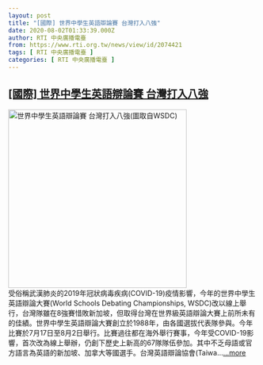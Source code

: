 ```yaml
---
layout: post
title: "[國際] 世界中學生英語辯論賽 台灣打入八強"
date: 2020-08-02T01:33:39.000Z
author: RTI 中央廣播電臺
from: https://www.rti.org.tw/news/view/id/2074421
tags: [ RTI 中央廣播電臺 ]
categories: [ RTI 中央廣播電臺 ]
---
```

<!--1596332019000-->
[[國際] 世界中學生英語辯論賽 台灣打入八強](https://www.rti.org.tw/news/view/id/2074421)
------

<div>
<img src="https://static.rti.org.tw/assets/thumbnails/2020/08/02/5a67e323ea2c3046e06dedd7a9612e3b.jpg" width="360" alt="世界中學生英語辯論賽 台灣打入八強(圖取自WSDC)" title="世界中學生英語辯論賽 台灣打入八強(圖取自WSDC)"><br>受俗稱武漢肺炎的2019年冠狀病毒疾病(COVID-19)疫情影響，今年的世界中學生英語辯論大賽(World Schools Debating Championships, WSDC)改以線上舉行，台灣隊雖在8強賽惜敗新加坡，但取得台灣在世界級英語辯論大賽上前所未有的佳績。世界中學生英語辯論大賽創立於1988年，由各國選拔代表隊參與。今年比賽於7月17日至8月2日舉行。比賽過往都在海外舉行賽事，今年受COVID-19影響，首次改為線上舉辦，仍創下歷史上新高的67隊隊伍參加。其中不乏母語或官方語言為英語的新加坡、加拿大等國選手。台灣英語辯論協會(Taiwa...<a target="_blank" href="https://www.rti.org.tw/news/view/id/2074421">...more</a>
</div>
